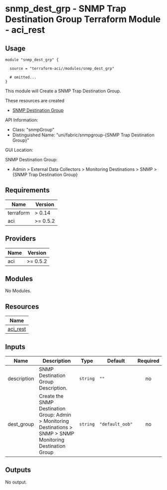 # snmp_dest_grp - SNMP Trap Destination Group Terraform Module - aci_rest

## Usage

```hcl
module "snmp_dest_grp" {

  source = "terraform-aci//modules/snmp_dest_grp"

  # omitted...
}
```

This module will Create a SNMP Trap Destination Group.

These resources are created

* [SNMP Destination Group](https://registry.terraform.io/providers/CiscoDevNet/aci/latest/docs/resources/rest)

API Information:

* Class: "snmpGroup"
* Distinguished Name: "uni/fabric/snmpgroup-{SNMP Trap Destination Group}"

GUI Location:

SNMP Destination Group:

* Admin > External Data Collectors > Monitoring Destinations > SNMP > {SNMP Trap Destination Group}

<!-- BEGINNING OF PRE-COMMIT-TERRAFORM DOCS HOOK -->
## Requirements

| Name | Version |
|------|---------|
| terraform | > 0.14 |
| aci | >= 0.5.2 |

## Providers

| Name | Version |
|------|---------|
| aci | >= 0.5.2 |

## Modules

No Modules.

## Resources

| Name |
|------|
| [aci_rest](https://registry.terraform.io/providers/ciscodevnet/aci/0.5.2/docs/resources/rest) |

## Inputs

| Name | Description | Type | Default | Required |
|------|-------------|------|---------|:--------:|
| description | SNMP Destination Group Description. | `string` | `""` | no |
| dest\_group | Create the SNMP Destination Group: Admin > Monitoring Destinations > SNMP > SNMP Monitoring Destination Group | `string` | `"default_oob"` | no |

## Outputs

No output.
<!-- END OF PRE-COMMIT-TERRAFORM DOCS HOOK -->